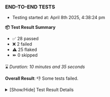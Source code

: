 ### END-TO-END TESTS

- Testing started at: April 8th 2025, 4:38:24 pm

**📦 Test Result Summary**

- ✅ 28 passed
- ❌ 2 failed
- ⚠️ 25 flaked
- ⏩ 0 skipped

⌛ _Duration: 10 minutes and 35 seconds_

**Overall Result**: 👎 Some tests failed.



<details>
    <summary>[Show/Hide] Test Result Details</summary>
    <div markdown="1">

| Test | Browser | Test Case | Tags | Result |
| :---: | :---: | :--- | :---: | :---: |
| 1 | chromium-meshery-provider | Verify Kanvas Snapshot using data-testid | unstable | ⚠️ |
| 2 | chromium-meshery-provider | Verify Configure Metrics Navigation and Settings | unstable | ⚠️ |
| 3 | chromium-meshery-provider | Configure Existing Istio adapter through Mesh Adapter URL from Management page | unstable | ⚠️ |
| 4 | chromium-meshery-provider | Transition to disconnected state and then back to connected state | unstable | ⚠️ |
| 5 | chromium-meshery-provider | Transition to ignored state and then back to connected state | unstable | ⚠️ |
| 6 | chromium-meshery-provider | Transition to not found state and then back to connected state | unstable | ⚠️ |
| 7 | chromium-meshery-provider | Delete Kubernetes cluster connections | unstable | ⚠️ |
| 8 | chromium-meshery-provider | Verify Performance Analysis Details | unstable | ⚠️ |
| 9 | chromium-meshery-provider | Add performance profile with load generator &quot;fortio&quot; and service mesh &quot;None&quot; | unstable | ⚠️ |
| 10 | chromium-meshery-provider | Ping Istio Adapter | unstable | ⚠️ |
| 11 | chromium-meshery-provider | Connect to Meshery Istio Adapter and configure it |  | ❌ |
| 12 | chromium-meshery-provider | Verify Kanvas Details | unstable | ⚠️ |
| 13 | chromium-meshery-provider | View detailed result of a performance profile (Graph Visualiser) with load generator &quot;fortio&quot; and service mesh &quot;None&quot; | unstable | ⚠️ |
| 14 | chromium-meshery-provider | Verify Meshery Adapter for Istio Section | unstable | ⚠️ |
| 15 | chromium-local-provider | Add a cluster connection by uploading kubeconfig file | unstable | ⚠️ |
| 16 | chromium-local-provider | Transition to disconnected state and then back to connected state | unstable | ⚠️ |
| 17 | chromium-local-provider | Transition to ignored state and then back to connected state | unstable | ⚠️ |
| 18 | chromium-local-provider | Transition to not found state and then back to connected state | unstable | ⚠️ |
| 19 | chromium-local-provider | Delete Kubernetes cluster connections | unstable | ⚠️ |
| 20 | chromium-local-provider | Verify Kanvas Snapshot using data-testid | unstable | ⚠️ |
| 21 | chromium-meshery-provider | Edit the configuration of a performance profile with load generator &quot;fortio&quot; and service mesh &quot;None&quot; | unstable | ⚠️ |
| 22 | chromium-local-provider | Verify Configure Metrics Navigation and Settings | unstable | ⚠️ |
| 23 | chromium-local-provider | Verify Performance Analysis Details | unstable | ⚠️ |
| 24 | chromium-local-provider | Configure Existing Istio adapter through Mesh Adapter URL from Management page | unstable | ⚠️ |
| 25 | chromium-local-provider | Verify Meshery Adapter for Istio Section | unstable | ⚠️ |
| 26 | chromium-meshery-provider | Compare test of a performance profile with load generator &quot;fortio&quot; and service mesh &quot;None&quot; | unstable | ⚠️ |
| 27 | chromium-local-provider | Add performance profile with load generator &quot;fortio&quot; and service mesh &quot;None&quot; | unstable | ⚠️ |
| 28 | chromium-local-provider | Ping Istio Adapter | unstable | ⚠️ |
| 29 | chromium-local-provider | Connect to Meshery Istio Adapter and configure it |  | ❌ |
| 30 | chromium-meshery-provider | Delete a performance profile with load generator &quot;fortio&quot; and service mesh &quot;None&quot; | unstable | ⚠️ |
| 31 | chromium-local-provider | View detailed result of a performance profile (Graph Visualiser) with load generator &quot;fortio&quot; and service mesh &quot;None&quot; | unstable | ⚠️ |
| 32 | chromium-local-provider | Edit the configuration of a performance profile with load generator &quot;fortio&quot; and service mesh &quot;None&quot; | unstable | ⚠️ |
| 33 | chromium-local-provider | Compare test of a performance profile with load generator &quot;fortio&quot; and service mesh &quot;None&quot; | unstable | ⚠️ |
| 34 | chromium-local-provider | Delete a performance profile with load generator &quot;fortio&quot; and service mesh &quot;None&quot; | unstable | ⚠️ |

</div>
</details>


<!-- To see the full report, please visit our CI/CD pipeline with reporter. -->